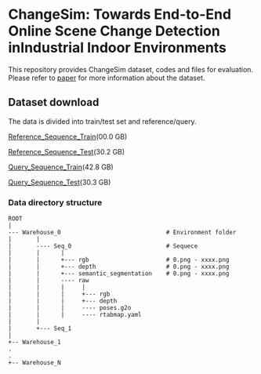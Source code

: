 # ChangeSim: Towards End-to-End Online Scene Change Detection inIndustrial Indoor Environments


This repository provides ChangeSim dataset, codes and files for evaluation. Please refer to [paper](arxiv주소) for more information about the dataset.


## Dataset download

The data is divided into train/test set and reference/query. 

[Reference_Sequence_Train]()(00.0 GB)

[Reference_Sequence_Test](https://kaistackr-my.sharepoint.com/:u:/g/personal/jhyuk_kaist_ac_kr/Ecy15_DweZ9EkNdKOFueMn0Bxsq7XkAYNtgHZ-klPZ9M3A?e=5OBH4y)(30.2 GB)

[Query_Sequence_Train](https://kaistackr-my.sharepoint.com/:u:/g/personal/jhyuk_kaist_ac_kr/EW1W0h1RzEhBrTUn7zcx2vUBw-W0yQ2JZGB2rREdeICEjw?e=0KRm3J)(42.8 GB)

[Query_Sequence_Test](https://kaistackr-my.sharepoint.com/:u:/g/personal/jhyuk_kaist_ac_kr/Ecy15_DweZ9EkNdKOFueMn0Bxsq7XkAYNtgHZ-klPZ9M3A?e=5J9Kd3)(30.3 GB)

### Data directory structure
```
ROOT
|
--- Warehouse_0                              # Environment folder
|       |
|       ---- Seq_0                           # Sequece
|       |      |
|       |      +--- rgb                      # 0.png - xxxx.png      
|       |      +--- depth                    # 0.png - xxxx.png
|       |      +--- semantic_segmentation    # 0.png - xxxx.png     
|       |      ---- raw                   
|       |      |     |
|       |      |     +--- rgb      
|       |      |     +--- depth        
|       |      |     ---- poses.g2o 
|       |      |     ---- rtabmap.yaml
|       |
|       +--- Seq_1
|
+-- Warehouse_1
.
.
+-- Warehouse_N
